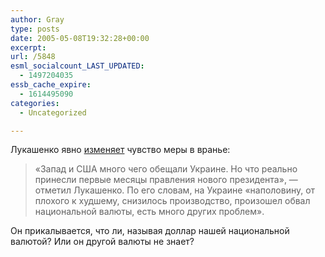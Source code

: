 ```yaml
---
author: Gray
type: posts
date: 2005-05-08T19:32:28+00:00
excerpt:
url: /5848
esml_socialcount_LAST_UPDATED:
  - 1497204035
essb_cache_expire:
  - 1614495090
categories:
  - Uncategorized

---
```








Лукашенко явно [изменяет][1] чувство меры в вранье:

> &#171;Запад и США много чего обещали Украине. Но что реально принесли первые месяцы правления нового президента&#187;, &#8212; отметил Лукашенко. По его словам, на Украине &#171;наполовину, от плохого к худшему, снизилось производство, произошел обвал национальной валюты, есть много других проблем&#187;.

Он прикалывается, что ли, называя доллар нашей национальной валютой? Или он другой валюты не знает?

 [1]: http://www.rian.ru/politics/cis/20050507/39947193.html